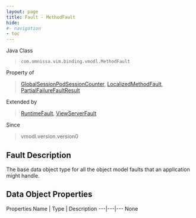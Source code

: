 ```yaml
---
layout: page
title: Fault - MethodFault
hide:
#- navigation
- toc
---
```








Java Class
> `com.omnissa.vim.binding.vmodl.MethodFault`

Property of
> [GlobalSessionPodSessionCounter](vdi.users.GlobalSessionQueryService.PodSessionCounter.md#field_detail), [LocalizedMethodFault](vmodl.LocalizedMethodFault.md#field_detail), [PartialFailureFaultResult](vdi.fault.PartialFailureFault.PartialFailureFaultResult.md#field_detail)

Extended by
> [RuntimeFault](vmodl.RuntimeFault.md), [ViewServerFault](vdi.fault.ViewServerFault.md)

Since
> vmodl.version.version0


## Fault Description

The base data object type for all the object model faults that an application might handle.

## Data Object Properties
Properties
Name |  Type |  Description
---|---|---
None


 
